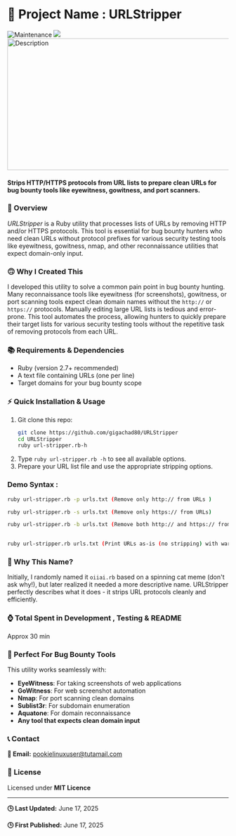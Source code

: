 🚀 Project Name : URLStripper
===============
![Maintenance](https://img.shields.io/badge/Maintained%3F-yes-purple.svg)
<a href="https://github.com/gigachad80/URLStripper/issues"><img src="https://img.shields.io/badge/contributions-welcome-brightgreen.svg?style=flat"></a>
<img src="https://github.com/user-attachments/assets/d308109d-744e-4ce6-ad37-4e2bd31012f8" alt="Description" width="600" height="300">

#### Strips HTTP/HTTPS protocols from URL lists to prepare clean URLs for bug bounty tools like eyewitness, gowitness, and port scanners.


### 📌 Overview
*URLStripper* is a Ruby utility that processes lists of URLs by removing HTTP and/or HTTPS protocols. This tool is essential for bug bounty hunters who need clean URLs without protocol prefixes for various security testing tools like eyewitness, gowitness, nmap, and other reconnaissance utilities that expect domain-only input.

### 🙃 Why I Created This
I developed this utility to solve a common pain point in bug bounty hunting. Many reconnaissance tools like eyewitness (for screenshots), gowitness, or port scanning tools expect clean domain names without the `http://` or `https://` protocols. Manually editing large URL lists is tedious and error-prone. This tool automates the process, allowing hunters to quickly prepare their target lists for various security testing tools without the repetitive task of removing protocols from each URL.

### 📚 Requirements & Dependencies
* Ruby (version 2.7+ recommended)
* A text file containing URLs (one per line)
* Target domains for your bug bounty scope

### ⚡ Quick Installation & Usage
1.  Git clone this repo:
    ```bash
    git clone https://github.com/gigachad80/URLStripper
    cd URLStripper
    ruby url-stripper.rb-h
    ```
2.  Type `ruby url-stripper.rb -h` to see all available options.
3.  Prepare your URL list file and use the appropriate stripping options.

### Demo Syntax : 
```bash
ruby url-stripper.rb -p urls.txt (Remove only http:// from URLs )

```
```bash
ruby url-stripper.rb -s urls.txt (Remove only https:// from URLs)

```
```bash
ruby url-stripper.rb -b urls.txt (Remove both http:// and https:// from URLs)
 
```
```bash
ruby url-stripper.rb urls.txt (Print URLs as-is (no stripping) with warning)
```



### 🤔 Why This Name?
Initially, I randomly named it `oiiai.rb` based on a spinning cat meme (don't ask why!), but later realized it needed a more descriptive name. URLStripper perfectly describes what it does - it strips URL protocols cleanly and efficiently.

### ⌚ Total Spent in Development , Testing & README 
Approx 30 min


### 🎯 Perfect For Bug Bounty Tools
This utility works seamlessly with:
- **EyeWitness**: For taking screenshots of web applications
- **GoWitness**: For web screenshot automation  
- **Nmap**: For port scanning clean domains
- **Sublist3r**: For subdomain enumeration
- **Aquatone**: For domain reconnaissance
- **Any tool that expects clean domain input**


### 📞 Contact
**📧 Email:** pookielinuxuser@tutamail.com

### 📄 License
Licensed under **MIT Licence**

---
**🕒 Last Updated:** June 17, 2025

**🕒 First Published:** June 17, 2025




